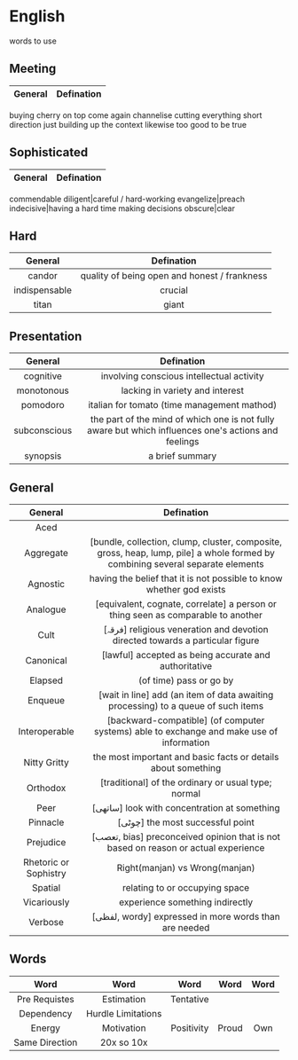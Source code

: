 # English
words to use

## Meeting 
General|Defination
:-:|:-:
buying
cherry on top
come again
channelise
cutting everything short
direction
just building up the context
likewise
too good to be true

## Sophisticated 
General|Defination
:-:|:-:
commendable
diligent|careful / hard-working
evangelize|preach
indecisive|having a hard time making decisions
obscure|clear

## Hard 
General|Defination
:-:|:-:
candor|quality of being open and honest / frankness
indispensable|crucial
titan|giant

## Presentation 
General|Defination
:-:|:-:
cognitive|involving conscious intellectual activity
monotonous|lacking in variety and interest
pomodoro|italian for tomato (time management mathod)
subconscious|the part of the mind of which one is not fully aware but which influences one's actions and feelings
synopsis|a brief summary

## General
General|Defination
:-:|:-:
Aced|
Aggregate|[bundle, collection, clump, cluster, composite, gross, heap, lump, pile] a whole formed by combining several separate elements
Agnostic|having the belief that it is not possible to know whether god exists
Analogue|[equivalent, cognate, correlate] a person or thing seen as comparable to another
Cult|[فرقہ] religious veneration and devotion directed towards a particular figure
Canonical|[lawful] accepted as being accurate and authoritative
Elapsed|(of time) pass or go by
Enqueue|[wait in line] add (an item of data awaiting processing) to a queue of such items
Interoperable|[backward-compatible] (of computer systems) able to exchange and make use of information
Nitty Gritty|the most important and basic facts or details about something
Orthodox|[traditional] of the ordinary or usual type; normal
Peer|[ساتھی] look with concentration at something
Pinnacle|[چوٹی] the most successful point
Prejudice|[تعصب, bias] preconceived opinion that is not based on reason or actual experience
Rhetoric or Sophistry|Right(manjan) vs Wrong(manjan)
Spatial|relating to or occupying space
Vicariously|experience something indirectly
Verbose|[لفظی, wordy] expressed in more words than are needed


## Words
Word|Word|Word|Word|Word
:-:|:-:|:-:|:-:|:-:
Pre Requistes|Estimation|Tentative		
Dependency|Hurdle	Limitations		
Energy|Motivation|Positivity|Proud|Own
Same Direction|20x so 10x			
